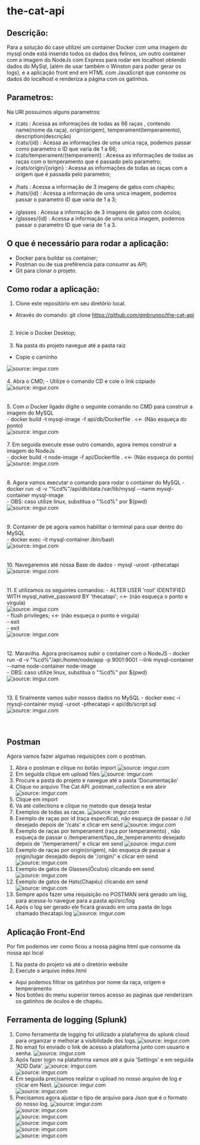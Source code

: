 # the-cat-api

## Descrição:
Para a solução do case utilizei um container Docker com uma imagem do mysql onde está inserido todos os dados dos felinos, um outro container com a imagem do NodeJs com Express para rodar em localhost obtendo dados do MySql, (além de usar também o Winston para poder gerar os logs), e a aplicação front end em HTML com JavaScript que consome os dados do localhost e renderiza a página com os gatinhos.

## Parametros:
Na URI possuimos alguns parametros:
- /cats : Acessa as informações de todas as 66 raças , contendo name(nome da raça), origin(origem), temperament(temperamento), description(descrição)
- /cats/{id} : Acessa as informações de uma unica raça, podemos passar como parametro o ID que varia de 1 a 66;
- /cats/temperament/{temperament} : Acessa as informações de todas as raças com o temperamento que é passado pelo parametro;
- /cats/origin/{origin} : Acessa as informações de todas as raças com a origem que é passada pelo parametro;
<br><br>
- /hats : Acessa a informação de 3 imagens de gatos com chapéu;
- /hats/{id} : Acessa a informação de uma unica imagem, podemos passar o parametro ID que varia de 1 a 3;
<br><br>
- /glasses : Acessa a informação de 3 imagens de gatos com óculos;
- /glasses/{id} : Acessa a informação de uma unica imagem, podemos passar o parametro ID que varia de 1 a 3.

## O que é necessário para rodar a aplicação:
- Docker para buildar os container;
- Postman ou de sua prefêrencia para consumir as API;
- Git para clonar o projeto.

## Como rodar a aplicação:
1. Clone este repositório em seu diretório local.
- Através do comando: git clone https://github.com/gmbrunoo/the-cat-api
<br><br>
2. Inicie o Docker Desktop;
<br><br>
3. Na pasta do projeto navegue até a pasta raiz
- Copie o caminho 
<img src="https://i.imgur.com/ByA656o.png" title="source: imgur.com" />
<br><br>
4. Abra o CMD;
- Utilize o comando CD e cole o link cópiado
<img src="https://i.imgur.com/MzeOayl.png" title="source: imgur.com" /><br>
<br><br>
5. Com o Docker ligado digite o seguinte comando no CMD para construir a imagem do MySQL<br>
- docker build -t mysql-image -f api/db/Dockerfile .   <<- (Não esqueça do ponto)<br>
<img src="https://i.imgur.com/J8Jzgmh.png" title="source: imgur.com" />
<br><br>
7. Em seguida execute esse outro comando, agora iremos construir a imagem do NodeJs<br>
- docker build -t node-image -f api/Dockerfile .   <<- (Não esqueça do ponto)<br>
<img src="https://i.imgur.com/jZgVLg1.png" title="source: imgur.com" /><br>
<br><br>
8. Agora vamos executar o comando para rodar o container do MySQL
- docker run -d -v "%cd%"/api/db/data:/var/lib/mysql --name mysql-container mysql-image<br>
- OBS: caso utilize linux, substitua o "%cd%" por ${pwd}<br>
<img src="https://i.imgur.com/PEnHtJ8.png" title="source: imgur.com" /><br>
<br><br>
9. Container de pé agora vamos habilitar o terminal para usar dentro do MySQL<br>
- docker exec -it mysql-container /bin/bash<br>
<img src="https://i.imgur.com/WbG3Cg7.png" title="source: imgur.com" /><br>
<br><br>
10. Navegaremos até nossa Base de dados
- mysql -uroot -pthecatapi<br>
<img src="https://i.imgur.com/hrIZiBn.png" title="source: imgur.com" /><br>
<br><br>
11. E utilizamos os seguintes comandos:
- ALTER USER 'root' IDENTIFIED WITH mysql_native_password BY 'thecatapi';     <<- (não esqueça o ponto e virgula)<br>
<img src="https://i.imgur.com/xXfAj4E.png" title="source: imgur.com" /><br>
- flush privileges;    <<- (não esqueça o ponto e virgula)<br>
- exit<br>
- exit<br>
<img src="https://i.imgur.com/emJygSk.png" title="source: imgur.com" /><br>
<br><br>
12. Maravilha. Agora precisamos subir o container com o NodeJS
- docker run -d -v "%cd%"/api:/home/node/app -p 9001:9001 --link mysql-container --name node-container node-image<br>
- OBS: caso utilize linux, substitua o "%cd%" por ${pwd}<br>
<img src="https://i.imgur.com/ont6bt7.png" title="source: imgur.com" /><br>
<br><br>
13. E finalmente vamos subir nossos dados no MySQL
- docker exec -i mysql-container mysql -uroot -pthecatapi < api/db/script.sql<br>
<img src="https://i.imgur.com/SVpJdiG.png" title="source: imgur.com" /><br>
<br><br>

## Postman
Agora vamos fazer algumas requisições com o postman.

1. Abra o postman e clique no botão import
<img src="https://i.imgur.com/PXAPorC.png" title="source: imgur.com" /><br>
2. Em seguida clique em upload files
<img src="https://i.imgur.com/sXtqbWQ.png" title="source: imgur.com" /><br>
3. Procure a pasta do projeto e navegue até a pasta 'Documentação'
4. Clique no arquivo The Cat API .postman_collection e em abrir 
<img src="https://i.imgur.com/7t868JY.png" title="source: imgur.com" /><br>
5. Clique em import
6. Vá até collections e clique no metodo que deseja testar
7. Exemplos de todas as raças.
<img src="https://i.imgur.com/HSQOF2U.png" title="source: imgur.com" /><br>
8. Exemplo de raças por id (raça específica), não esqueça de passar o /id desejado depois de '/cats' e clicar em send
<img src="https://i.imgur.com/By4nWOo.png" title="source: imgur.com" /><br>
9. Exemplo de raças por temperament (raça por temperamento) , não esqueça de passar o /temperament/tipo_de_temperamento desejado depois de '/temperament/' e clicar em send
<img src="https://i.imgur.com/jd14IPW.png" title="source: imgur.com" /><br>
10. Exemplo de raças por origin(origem), não esqueça de passar a origin/lugar desejado depois de '/origin/' e clicar em send
<img src="https://i.imgur.com/9w4iei7.png" title="source: imgur.com" /><br>
11. Exemplo de gatos de Glasses(Óculos) clicando em send
<img src="https://i.imgur.com/OaTQNEc.png" title="source: imgur.com" /><br>
12. Exemplo de gatos de Hats(Chapéu) clicando em send
<img src="https://i.imgur.com/VfEHIl0.png" title="source: imgur.com" /><br>
13. Sempre após fazer uma requisição no POSTMAN será gerado um log, para acessa-lo navegue para a pasta api/src/log
14. Após o log ser gerado ele ficará gravado em uma pasta de logs chamado thecatapi.log
<img src="https://i.imgur.com/jPHqL9b.png" title="source: imgur.com" /><br>

## Aplicação Front-End
Por fim podemos ver como ficou a nossa página html que consome da nossa api local

1. Na pasta do projeto vá até o diretório website
2. Execute o arquivo index.html
- Aqui podemos filtrar os gatinhos por nome da raça, origem e temperamento
- Nos botões do menu superior temos acesso as paginas que renderizam os gatinhos de óculos e de chapéu.

## Ferramenta de logging (Splunk)
1. Como ferramenta de logging foi utilizado a plataforma do splunk cloud para organizar e melhorar a visibilidade dos logs.
<img src="https://i.imgur.com/d3HLKDF.png" title="source: imgur.com" /><br>
2. No email foi enviado o link de acesso a plataforma junto com usuario e senha.
<img src="https://i.imgur.com/iifyubB.png" title="source: imgur.com" /><br>
3. Após fazer login na plataforma vamos até a guia 'Settings' e em seguida 'ADD Data'.
<img src="https://i.imgur.com/VGuFfG7.png" title="source: imgur.com" /><br>
<img src="https://i.imgur.com/R9lftlV.png" title="source: imgur.com" /><br>
4. Em seguida precisamos realizar o upload no nosso arquivo de log e clicar em Next.
<img src="https://i.imgur.com/zG11hpi.png" title="source: imgur.com" /><br>
<img src="https://i.imgur.com/c9OJqVb.png" title="source: imgur.com" /><br>
5. Precisamos agora ajustar o tipo de arquivo para Json que é o formato do nosso log.
<img src="https://i.imgur.com/Dhdhxqg.png" title="source: imgur.com" /><br>
<img src="https://i.imgur.com/y5bTBnp.png" title="source: imgur.com" /><br>
<img src="https://i.imgur.com/hmVibgx.png" title="source: imgur.com" /><br>
<img src="https://i.imgur.com/58jRWBg.png" title="source: imgur.com" /><br>
<img src="https://i.imgur.com/WsjVkO5.png" title="source: imgur.com" /><br>
<img src="https://i.imgur.com/pdXjj0P.png" title="source: imgur.com" /><br>
